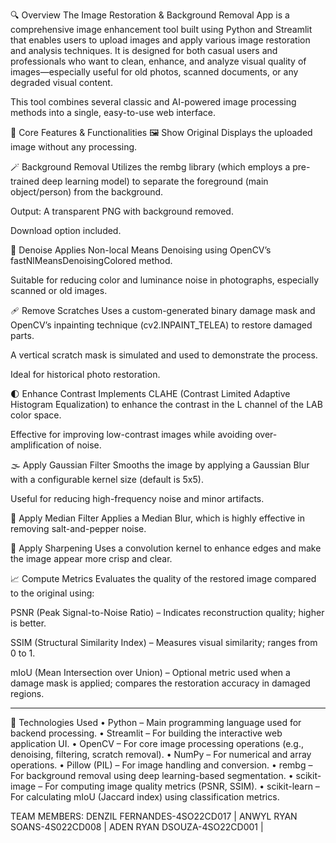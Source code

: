 🔍 Overview
The Image Restoration & Background Removal App is a comprehensive image enhancement tool built using Python and Streamlit that enables users to upload images and apply various image restoration and analysis techniques. It is designed for both casual users and professionals who want to clean, enhance, and analyze visual quality of images—especially useful for old photos, scanned documents, or any degraded visual content.

This tool combines several classic and AI-powered image processing methods into a single, easy-to-use web interface.

🧠 Core Features & Functionalities
🖼️ Show Original
Displays the uploaded image without any processing.

🪄 Background Removal
Utilizes the rembg library (which employs a pre-trained deep learning model) to separate the foreground (main object/person) from the background.

Output: A transparent PNG with background removed.

Download option included.

🔕 Denoise
Applies Non-local Means Denoising using OpenCV’s fastNlMeansDenoisingColored method.

Suitable for reducing color and luminance noise in photographs, especially scanned or old images.

🩹 Remove Scratches
Uses a custom-generated binary damage mask and OpenCV’s inpainting technique (cv2.INPAINT_TELEA) to restore damaged parts.

A vertical scratch mask is simulated and used to demonstrate the process.

Ideal for historical photo restoration.

🌓 Enhance Contrast
Implements CLAHE (Contrast Limited Adaptive Histogram Equalization) to enhance the contrast in the L channel of the LAB color space.

Effective for improving low-contrast images while avoiding over-amplification of noise.

🌫️ Apply Gaussian Filter
Smooths the image by applying a Gaussian Blur with a configurable kernel size (default is 5x5).

Useful for reducing high-frequency noise and minor artifacts.

🔳 Apply Median Filter
Applies a Median Blur, which is highly effective in removing salt-and-pepper noise.

🔪 Apply Sharpening
Uses a convolution kernel to enhance edges and make the image appear more crisp and clear.

📈 Compute Metrics
Evaluates the quality of the restored image compared to the original using:

PSNR (Peak Signal-to-Noise Ratio) – Indicates reconstruction quality; higher is better.

SSIM (Structural Similarity Index) – Measures visual similarity; ranges from 0 to 1.

mIoU (Mean Intersection over Union) – Optional metric used when a damage mask is applied; compares the restoration accuracy in damaged regions.
________________________________________
🔧 Technologies Used
•	Python – Main programming language used for backend processing.
•	Streamlit – For building the interactive web application UI.
•	OpenCV – For core image processing operations (e.g., denoising, filtering, scratch removal).
•	NumPy – For numerical and array operations.
•	Pillow (PIL) – For image handling and conversion.
•	rembg – For background removal using deep learning-based segmentation.
•	scikit-image – For computing image quality metrics (PSNR, SSIM).
•	scikit-learn – For calculating mIoU (Jaccard index) using classification metrics.

TEAM MEMBERS:
DENZIL FERNANDES-4SO22CD017  |
ANWYL RYAN SOANS-4S022CD008 |
ADEN RYAN DSOUZA-4SO22CD001 |

